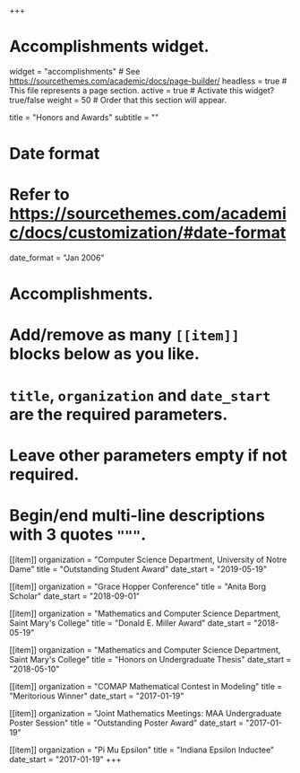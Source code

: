 +++
# Accomplishments widget.
widget = "accomplishments"  # See https://sourcethemes.com/academic/docs/page-builder/
headless = true  # This file represents a page section.
active = true # Activate this widget? true/false
weight = 50  # Order that this section will appear.

title = "Honors and Awards"
subtitle = ""

# Date format
#   Refer to https://sourcethemes.com/academic/docs/customization/#date-format
date_format = "Jan 2006"

# Accomplishments.
#   Add/remove as many `[[item]]` blocks below as you like.
#   `title`, `organization` and `date_start` are the required parameters.
#   Leave other parameters empty if not required.
#   Begin/end multi-line descriptions with 3 quotes `"""`.

[[item]]
  organization = "Computer Science Department, University of Notre Dame"
  title = "Outstanding Student Award"
  date_start = "2019-05-19"

[[item]]
  organization = "Grace Hopper Conference"
  title = "Anita Borg Scholar"
  date_start = "2018-09-01"
  
[[item]]
  organization = "Mathematics and Computer Science Department, Saint Mary's College"
  title = "Donald E. Miller Award"
  date_start = "2018-05-19"
  
[[item]]
  organization = "Mathematics and Computer Science Department, Saint Mary's College"
  title = "Honors on Undergraduate Thesis"
  date_start = "2018-05-10"
  
[[item]]
  organization = "COMAP Mathematical Contest in Modeling"
  title = "Meritorious Winner"
  date_start = "2017-01-19"

[[item]]
  organization = "Joint Mathematics Meetings: MAA Undergraduate Poster Session"
  title = "Outstanding Poster Award"
  date_start = "2017-01-19"

[[item]]
  organization = "Pi Mu Epsilon"
  title = "Indiana Epsilon Inductee"
  date_start = "2017-01-19"
+++
